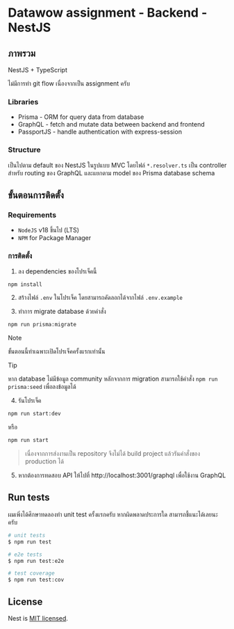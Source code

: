 # Datawow assignment - Backend - NestJS

## ภาพรวม

NestJS + TypeScript

ไม่มีการทำ git flow เนื่องจากเป็น assignment ครับ

### Libraries

- Prisma - ORM for query data from database
- GraphQL - fetch and mutate data between backend and frontend
- PassportJS - handle authentication with express-session

### Structure

เป็นไปตาม default ของ NestJS ในรูปแบบ MVC โดยไฟล์ `*.resolver.ts` เป็น controller สำหรับ routing ของ GraphQL และแยกตาม model ของ Prisma database schema

## ขั้นตอนการติดตั้ง

### Requirements

- `NodeJS` v18 ขึ้นไป (LTS)
- `NPM` for Package Manager

### การติดตั้ง

1. ลง dependencies ของโปรเจ็คนี้

```bash
npm install
```

2. สร้างไฟล์ `.env` ในโปรเจ็ค โดยสามารถคัดลอกได้จากไฟล์ `.env.example`

3. ทำการ migrate database ด้วยคำสั่ง

```bash
npm run prisma:migrate
```

> [!NOTE]
> ขั้นตอนนี้ทำเฉพาะเปิดโปรเจ็คครั้งแรกเท่านั้น

> [!TIP]
> หาก database ไม่มีข้อมูล community หลักจากการ migration
> สามารถใช้คำสั่ง `npm run prisma:seed` เพื่อลงข้อมูลได้

4. รันโปรเจ็ค

```bash
npm run start:dev
```

หรือ

```bash
npm run start
```

> เนื่องจากการส่งงานเป็น repository จึงไม่ได้ build project แล้วรันคำสั่งของ production ได้

5. หากต้องการทดสอบ API ให้ไปที่ http://localhost:3001/graphql เพื่อใช้งาน GraphQL

## Run tests

ผมเพิ่งได้ศึกษาทดลองทำ unit test ครั้งแรกครับ หากผิดพลาดประการใด สามารถชี้แนะได้เลยนะครับ

```bash
# unit tests
$ npm run test

# e2e tests
$ npm run test:e2e

# test coverage
$ npm run test:cov
```

## License

Nest is [MIT licensed](https://github.com/nestjs/nest/blob/master/LICENSE).
